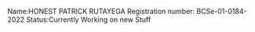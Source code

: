 Name:HONEST PATRICK RUTAYEGA
Registration number: BCSe-01-0184-2022
Status:Currently Working on new Stuff
